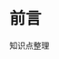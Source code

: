 <!--
 * Author  Vincy.Li
 * Date  2023-07-13 20:03:47
 * LastEditors  Vincy.Li
 * LastEditTime  2023-07-13 20:03:48
 * Description
-->

# 前言

知识点整理

